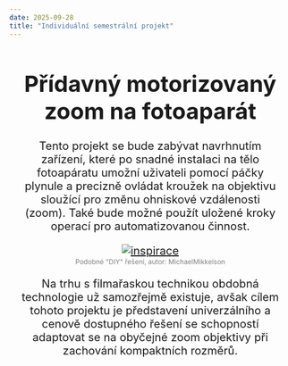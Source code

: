 ```yaml
---
date: 2025-09-28
title: "Individuální semestrální projekt"
---
```

<html>
<head>
  <style>
    .basic-text {
      font-size: 20px;
      text-align: center;
      margin: 20px;
    }
  figcaption {
    font-size: 12px; /* makes text small */
    color: gray;     /* optional styling */
    text-align: center; /* centers under the image */
  }
  </style>
</head>
<body>  
    <div class="basic-text">
        <h1>Přídavný motorizovaný zoom na fotoaparát
        </h1>
        <p>Tento projekt se bude zabývat navrhnutím zařízení, které po snadné instalaci na tělo fotoapáratu umožní uživateli pomocí páčky plynule a precizně ovládat kroužek na objektivu sloužící pro změnu ohniskové vzdálenosti (zoom). Také bude možné použít uložené kroky operací pro automatizovanou činnost.
        </p>
        <figure>
         <a href="https://www.instructables.com/Actobotics-Motorized-Zoom-for-DSLR-EMotimo-TB3/" target="_blank">
            <img src="/images/inspirace.jpg" alt="inspirace">
         </a>
             <figcaption>Podobné "DIY" řešení, autor: MichaelMikkelson</figcaption>
        </figure>
        <p>
        Na trhu s filmařaskou technikou obdobná technologie už samozřejmě existuje, avšak cílem tohoto projektu je představení univerzálního a cenově dostupného řešení se schopností adaptovat se na obyčejné zoom objektivy při zachování kompaktních rozměrů.
        </p>
    </div>

</body>
</html>
